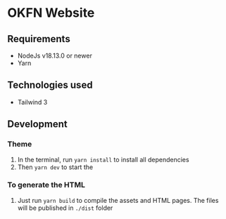 # OKFN Website

## Requirements

- NodeJs v18.13.0 or newer
- Yarn

## Technologies used

- Tailwind 3


## Development

### Theme

1. In the terminal, run `yarn install` to install all dependencies
2. Then `yarn dev` to start the


### To generate the HTML

1. Just run `yarn build` to compile the assets and HTML pages. The files will be published in `./dist` folder
